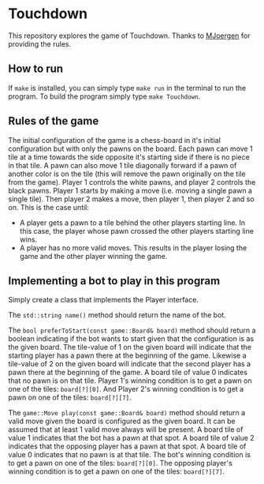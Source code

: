 Touchdown
=========

This repository explores the game of Touchdown.
Thanks to [MJoergen](https://github.com/MJoergen) for providing the rules.

## How to run

If `make` is installed, you can simply type `make run` in the terminal to run the program.
To build the program simply type `make Touchdown`.

## Rules of the game

The initial configuration of the game is a chess-board in it's initial configuration but with only the pawns on the board.
Each pawn can move 1 tile at a time towards the side opposite it's starting side if there is no piece in that tile.
A pawn can also move 1 tile diagonally forward if a pawn of another color is on the tile (this will remove the pawn originally on the tile from the game).
Player 1 controls the white pawns, and player 2 controls the black pawns.
Player 1 starts by making a move (i.e. moving a single pawn a single tile).
Then player 2 makes a move, then player 1, then player 2 and so on.
This is the case until:
 - A player gets a pawn to a tile behind the other players starting line. In this case, the player whose pawn crossed the other players starting line wins.
 - A player has no more valid moves. This results in the player losing the game and the other player winning the game.

## Implementing a bot to play in this program

Simply create a class that implements the Player interface.

The `std::string name()` method should return the name of the bot.

The `bool preferToStart(const game::Board& board)` method should return a boolean indicating if the bot wants to start given that the configuration is as the given board.
The tile-value of 1 on the given board will indicate that the starting player has a pawn there at the beginning of the game.
Likewise a tile-value of 2 on the given board will indicate that the second player has a pawn there at the beginning of the game.
A board tile of value 0 indicates that no pawn is on that tile.
Player 1's winning condition is to get a pawn on one of the tiles: `board[?][0]`.
And Player 2's winning condition is to get a pawn on one of the tiles: `board[?][7]`.


The `game::Move play(const game::Board& board)` method should return a valid move given the board is configured as the given board.
It can be assumed that at least 1 valid move always will be present.
A board tile of value 1 indicates that the bot has a pawn at that spot.
A board tile of value 2 indicates that the opposing player has a pawn at that spot.
A board tile of value 0 indicates that no pawn is at that tile.
The bot's winning condition is to get a pawn on one of the tiles: `board[?][0]`.
The opposing player's winning condition is to get a pawn on one of the tiles: `board[?][7]`.
